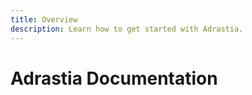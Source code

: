 ```yaml
---
title: Overview
description: Learn how to get started with Adrastia.
---
```


# Adrastia Documentation
